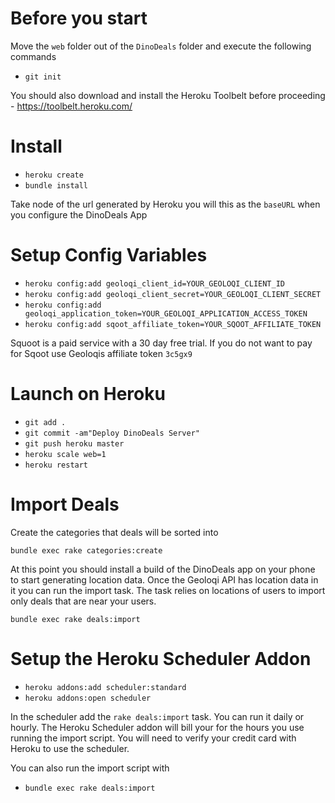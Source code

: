 # Before you start

Move the `web` folder out of the `DinoDeals` folder and execute the following commands

* `git init`

You should also download and install the Heroku Toolbelt before proceeding - https://toolbelt.heroku.com/

# Install

* `heroku create`
* `bundle install`

Take node of the url generated by Heroku you will this as the `baseURL` when you configure the DinoDeals App

# Setup Config Variables

* `heroku config:add geoloqi_client_id=YOUR_GEOLOQI_CLIENT_ID`
* `heroku config:add geoloqi_client_secret=YOUR_GEOLOQI_CLIENT_SECRET`
* `heroku config:add geoloqi_application_token=YOUR_GEOLOQI_APPLICATION_ACCESS_TOKEN`
* `heroku config:add sqoot_affiliate_token=YOUR_SQOOT_AFFILIATE_TOKEN`

Squoot is a paid service with a 30 day free trial. If you do not want to pay for Sqoot use Geoloqis affiliate token `3c5gx9`

# Launch on Heroku

* `git add .`
* `git commit -am"Deploy DinoDeals Server"`
* `git push heroku master`
* `heroku scale web=1`
* `heroku restart`

# Import Deals

Create the categories that deals will be sorted into

`bundle exec rake categories:create`

At this point you should install a build of the DinoDeals app on your phone to start generating location data. Once the Geoloqi API has location data in it you can run the import task. The task relies on locations of users to import only deals that are near your users.

`bundle exec rake deals:import`

# Setup the Heroku Scheduler Addon

* `heroku addons:add scheduler:standard`
* `heroku addons:open scheduler`

In the scheduler add the `rake deals:import` task. You can run it daily or hourly. The Heroku Scheduler addon will bill your for the hours you use running the import script. You will need to verify your credit card with Heroku to use the scheduler.

You can also run the import script with 

* `bundle exec rake deals:import`